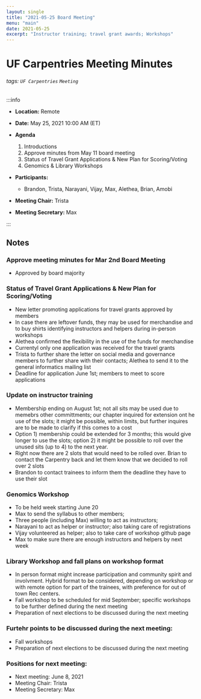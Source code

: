 ```yaml
---
layout: single
title: "2021-05-25 Board Meeting"
menu: "main"
date: 2021-05-25
excerpt: "Instructor training; travel grant awards; Workshops"
---
```


UF Carpentries Meeting Minutes
===

###### tags: `UF Carpentries` `Meeting`

:::info
- **Location:** Remote
- **Date:** May 25, 2021 10:00 AM (ET)
- **Agenda**
    
    1. Introductions
    2. Approve minutes from May 11 board meeting
    3. Status of Travel Grant Applications & New Plan for Scoring/Voting
    4. Genomics & Library Workshops
    

- **Participants:**
    - Brandon, Trista, Narayani, Vijay, Max, Alethea, Brian, Amobi
- **Meeting Chair:** Trista
- **Meeting Secretary:** Max


:::
## Notes 
<!-- Other important details discussed during the meeting can be entered here. -->
### Approve meeting minutes for Mar 2nd Board Meeting
- Approved by board majority

### Status of Travel Grant Applications & New Plan for Scoring/Voting
- New letter promoting applications for travel grants approved by members
- In case there are leftover funds, they may be used for merchandise and to buy shirts identifying instructors and helpers during in-person workshops
- Alethea confirmed the flexibility in the use of the funds for merchandise
- Currentyl only one application was received for the travel grants
- Trista to further share the letter on social media and governance members to further share with their contacts; Alethea to send it to the general informatics mailing list
- Deadline for application June 1st; members to meet to score applications 

### Update on instructor training

- Membership ending on August 1st; not all sits may be used due to memebrs other committments; our chapter inquired for extension ont he use of the slots; it might be possible, within limits, but further inquires are to be made to clarify if this comes to a cost
- Option 1) membership could be extended for 3 months; this would give longer to use the slots; option 2) it might be possible to roll over the unused sits (up to 4) to the next year.
- Right now there are 2 slots that would need to be rolled over. Brian to contact the Carpentry back and let them know that we decided to roll over 2 slots
- Brandon to contact trainees to inform them the deadline they have to use their slot

### Genomics Workshop
- To be held week starting June 20
- Max to send the syllabus to other members;
- Three people (including Max) willing to act as instructors;
- Narayani to act as helper or instructor; also taking care of registrations
- Vijay volunteered as helper; also to take care of workshop github page
- Max to make sure there are enough instructors and helpers by next week 

### Library Workshop and fall plans on workshop format
- In person format might increase participation and community spirit and involvment. Hybrid format to be considered, depending on workshop or with remote option for part of the trainees, with preference for out of town Rec centers.
- Fall workshop to be scheduled for mid September; specific workshops to be further defined during the next meeting
- Preparation of next elections to be discussed during the next meeting

### Furtehr points to be discussed during the next meeting:
- Fall workshops
- Preparation of next elections to be discussed during the next meeting

### Positions for next meeting:
- Next meeting: June 8, 2021
- Meeting Chair: Trista
- Meeting Secretary: Max 


